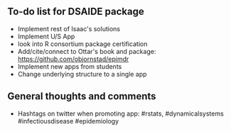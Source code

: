 ## To-do list for DSAIDE package


* Implement rest of Isaac's solutions
* Implement U/S App
* look into R consortium package certification
* Add/cite/connect to Ottar's book and package: https://github.com/objornstad/epimdr
* Implement new apps from students
* Change underlying structure to a single app


## General thoughts and comments

* Hashtags on twitter when promoting app: #rstats, #dynamicalsystems #infectiousdisease #epidemiology 